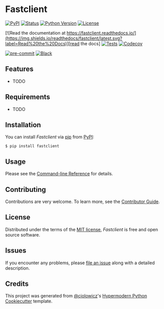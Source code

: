 # Fastclient

[![PyPI](https://img.shields.io/pypi/v/fastclient.svg)][pypi status]
[![Status](https://img.shields.io/pypi/status/fastclient.svg)][pypi status]
[![Python Version](https://img.shields.io/pypi/pyversions/fastclient)][pypi status]
[![License](https://img.shields.io/pypi/l/fastclient)][license]

[![Read the documentation at https://fastclient.readthedocs.io/](https://img.shields.io/readthedocs/fastclient/latest.svg?label=Read%20the%20Docs)][read the docs]
[![Tests](https://github.com/foarsitter/fastclient/workflows/Tests/badge.svg)][tests]
[![Codecov](https://codecov.io/gh/foarsitter/fastclient/branch/main/graph/badge.svg)][codecov]

[![pre-commit](https://img.shields.io/badge/pre--commit-enabled-brightgreen?logo=pre-commit&logoColor=white)][pre-commit]
[![Black](https://img.shields.io/badge/code%20style-black-000000.svg)][black]

[pypi status]: https://pypi.org/project/fastclient/
[read the docs]: https://fastclient.readthedocs.io/
[tests]: https://github.com/foarsitter/fastclient/actions?workflow=Tests
[codecov]: https://app.codecov.io/gh/foarsitter/fastclient
[pre-commit]: https://github.com/pre-commit/pre-commit
[black]: https://github.com/psf/black

## Features

- TODO

## Requirements

- TODO

## Installation

You can install _Fastclient_ via [pip] from [PyPI]:

```console
$ pip install fastclient
```

## Usage

Please see the [Command-line Reference] for details.

## Contributing

Contributions are very welcome.
To learn more, see the [Contributor Guide].

## License

Distributed under the terms of the [MIT license][license],
_Fastclient_ is free and open source software.

## Issues

If you encounter any problems,
please [file an issue] along with a detailed description.

## Credits

This project was generated from [@cjolowicz]'s [Hypermodern Python Cookiecutter] template.

[@cjolowicz]: https://github.com/cjolowicz
[pypi]: https://pypi.org/
[hypermodern python cookiecutter]: https://github.com/cjolowicz/cookiecutter-hypermodern-python
[file an issue]: https://github.com/foarsitter/fastclient/issues
[pip]: https://pip.pypa.io/

<!-- github-only -->

[license]: https://github.com/foarsitter/fastclient/blob/main/LICENSE
[contributor guide]: https://github.com/foarsitter/fastclient/blob/main/CONTRIBUTING.md
[command-line reference]: https://fastclient.readthedocs.io/en/latest/usage.html

